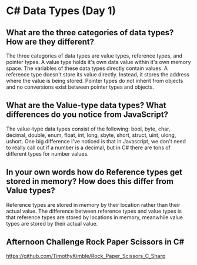 # C# Data Types (Day 1)

## What are the three categories of data types? How are they different?
The three categories of data types are value types, reference types, and pointer types. A value type holds it's own data value within it's own memory space. The variables of these data types directly contain values. A reference type doesn't store its value directly. Instead, it stores the address where the value is being stored. Pointer types do not inherit from objects and no conversions exist between pointer types and objects.
## What are the Value-type data types? What differences do you notice from JavaScript?
The value-type data types consist of the following: bool, byte, char, decimal, double, enum, float, int, long, sbyte, short, struct, uint, ulong, ushort. One big difference I've noticed is that in Javascript, we don't need to really call out if a number is a decimal, but in C# there are tons of different types for number values. 

## In your own words how do Reference types get stored in memory? How does this differ from Value types?
Reference types are stored in memory by their location rather than their actual value. The difference between reference types and value types is that reference types are stored by locations in memory, meanwhile value types are stored by their actual value. 

## Afternoon Challenge Rock Paper Scissors in C#
https://github.com/TimothyKimble/Rock_Paper_Scissors_C_Sharp
